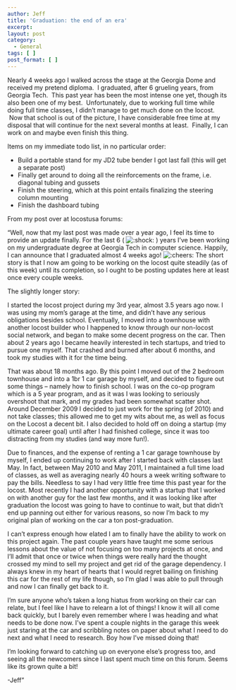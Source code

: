 ```yaml
---
author: Jeff
title: 'Graduation: the end of an era'
excerpt:
layout: post
category:
  - General
tags: [ ]
post_format: [ ]
---
```

Nearly 4 weeks ago I walked across the stage at the Georgia Dome and received my pretend diploma.  I graduated, after 6 grueling years, from Georgia Tech.  This past year has been the most intense one yet, though its also been one of my best.  Unfortunately, due to working full time while doing full time classes, I didn’t manage to get much done on the locost.  Now that school is out of the picture, I have considerable free time at my disposal that will continue for the next several months at least.  Finally, I can work on and maybe even finish this thing.

Items on my immediate todo list, in no particular order:

*   Build a portable stand for my JD2 tube bender I got last fall (this will get a separate post)
*   Finally get around to doing all the reinforcements on the frame, i.e. diagonal tubing and gussets
*   Finish the steering, which at this point entails finalizing the steering column mounting
*   Finish the dashboard tubing

From my post over at locostusa forums:

“Well, now that my last post was made over a year ago, I feel its time to provide an update finally. For the last 6 ( ![:shock:][1] ) years I’ve been working on my undergraduate degree at Georgia Tech in computer science. Happily, I can announce that I graduated almost 4 weeks ago! ![:cheers:][2] The short story is that I now am going to be working on the locost quite steadily (as of this week) until its completion, so I ought to be posting updates here at least once every couple weeks.

The slightly longer story:

I started the locost project during my 3rd year, almost 3.5 years ago now. I was using my mom’s garage at the time, and didn’t have any serious obligations besides school. Eventually, I moved into a townhouse with another locost builder who I happened to know through our non-locost social network, and began to make some decent progress on the car. Then about 2 years ago I became heavily interested in tech startups, and tried to pursue one myself. That crashed and burned after about 6 months, and took my studies with it for the time being.

That was about 18 months ago. By this point I moved out of the 2 bedroom townhouse and into a 1br 1 car garage by myself, and decided to figure out some things – namely how to finish school. I was on the co-op program which is a 5 year program, and as it was I was looking to seriously overshoot that mark, and my grades had been somewhat scatter shot. Around December 2009 I decided to just work for the spring (of 2010) and not take classes; this allowed me to get my wits about me, as well as focus on the Locost a decent bit. I also decided to hold off on doing a startup (my ultimate career goal) until after I had finished college, since it was too distracting from my studies (and way more fun!).

Due to finances, and the expense of renting a 1 car garage townhouse by myself, I ended up continuing to work after I started back with classes last May. In fact, between May 2010 and May 2011, I maintained a full time load of classes, as well as averaging nearly 40 hours a week writing software to pay the bills. Needless to say I had very little free time this past year for the locost. Most recently I had another opportunity with a startup that I worked on with another guy for the last few months, and it was looking like after graduation the locost was going to have to continue to wait, but that didn’t end up panning out either for various reasons, so now I’m back to my original plan of working on the car a ton post-graduation.

I can’t express enough how elated I am to finally have the ability to work on this project again. The past couple years have taught me some serious lessons about the value of not focusing on too many projects at once, and I’ll admit that once or twice when things were really hard the thought crossed my mind to sell my project and get rid of the garage dependency. I always knew in my heart of hearts that I would regret bailing on finishing this car for the rest of my life though, so I’m glad I was able to pull through and now I can finally get back to it.

I’m sure anyone who’s taken a long hiatus from working on their car can relate, but I feel like I have to relearn a lot of things! I know it will all come back quickly, but I barely even remember where I was heading and what needs to be done now. I’ve spent a couple nights in the garage this week just staring at the car and scribbling notes on paper about what I need to do next and what I need to research. Boy how I’ve missed doing that!

I’m looking forward to catching up on everyone else’s progress too, and seeing all the newcomers since I last spent much time on this forum. Seems like its grown quite a bit!

-Jeff”

 [1]: http://locostusa.com/forums/images/smilies/icon_eek.gif "Shocked"
 [2]: http://locostusa.com/forums/images/smilies/cheers2.gif "cheers"